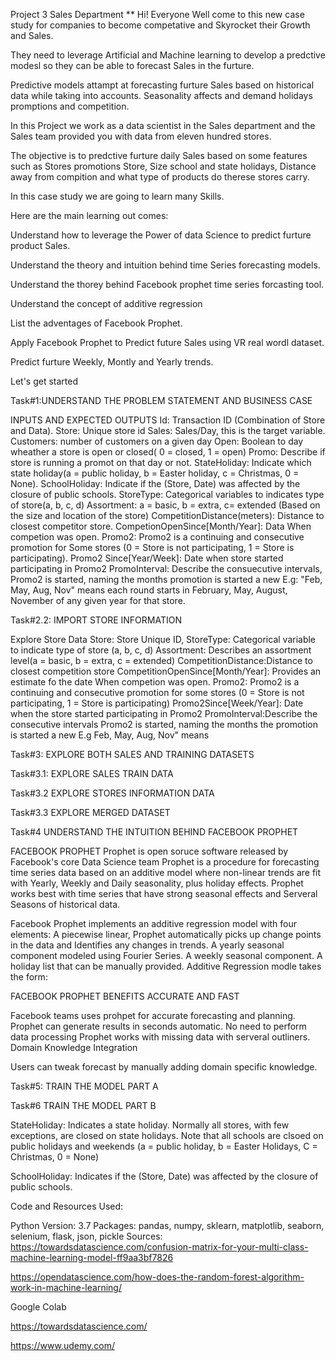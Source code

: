 Project 3
Sales Department
** Hi! Everyone Well come to this new case study for companies to become competative and Skyrocket their Growth and Sales.

They need to leverage Artificial and Machine learning to develop a predctive modesl so they can be able to forecast Sales in the furture.

Predictive models attampt at forecasting furture Sales based on historical data while taking into accounts. Seasonality affects and demand holidays promptions and competition.

In this Project we work as a data scientist in the Sales department and the Sales team provided you with data from eleven hundred stores.

The objective is to predctive furture daily Sales based on some features such as Stores promotions Store, Size school and state holidays, Distance away from compition and what type of products do therese stores carry.

In this case study we are going to learn many Skills.

Here are the main learning out comes:

Understand how to leverage the Power of data Science to predict furture product Sales.

Understand the theory and intuition behind time Series forecasting models.

Understand the thorey behind Facebook prophet time series forcasting tool.

Understand the concept of additive regression

List the adventages of Facebook Prophet.

Apply Facebook Prophet to Predict future Sales using VR real wordl dataset.

Predict furture Weekly, Montly and Yearly trends.

Let's get started

Task#1:UNDERSTAND THE PROBLEM STATEMENT AND BUSINESS CASE

INPUTS AND EXPECTED OUTPUTS
Id: Transaction ID (Combination of Store and Data).
Store: Unique store id
Sales: Sales/Day, this is the target variable.
Customers: number of customers on a given day
Open: Boolean to day wheather a store is open or closed( 0 = closed, 1 = open)
Promo: Describe if store is running a promot on that day or not.
StateHoliday: Indicate which state holiday(a = public holiday, b = Easter holiday, c = Christmas, 0 = None).
SchoolHoliday: Indicate if the (Store, Date) was affected by the closure of public schools.
StoreType: Categorical variables to indicates type of store(a, b, c, d)
Assortment: a = basic, b = extra, c= extended (Based on the size and location of the store)
CompetitionDistance(meters): Distance to closest competitor store.
CompetionOpenSince[Month/Year]: Data When competion was open.
Promo2: Promo2 is a continuing and consecutive promotion for Some stores (0 = Store is not participating, 1 = Store is participating).
Promo2 Since[Year/Week]: Date when store started participating in Promo2
PromoInterval: Describe the consuecutive intervals, Promo2 is started, naming the months promotion is started a new
E.g: "Feb, May, Aug, Nov" means each round starts in February, May, August, November of any given year for that store.


Task#2.2: IMPORT STORE INFORMATION

Explore Store Data
Store: Store Unique ID,
StoreType: Categorical variable to indicate type of store (a, b, c, d)
Assortment: Describes an assortment level(a = basic, b = extra, c = extended)
CompetitionDistance:Distance to closest competition store
CompetitionOpenSince[Month/Year]: Provides an estimate fo the date When competion was open.
Promo2: Promo2 is a continuing and consecutive promotion for some stores (0 = Store is not participating, 1 = Store is participating)
Promo2Since[Week/Year]: Date when the store started participating in Promo2
PromoInterval:Describe the consecutive intervals Promo2 is started, naming the months the promotion is started a new
E.g Feb, May, Aug, Nov" means


Task#3: EXPLORE BOTH SALES AND TRAINING DATASETS


Task#3.1: EXPLORE SALES TRAIN DATA


Task#3.2 EXPLORE STORES INFORMATION DATA


Task#3.3 EXPLORE MERGED DATASET

Task#4 UNDERSTAND THE INTUITION BEHIND FACEBOOK PROPHET

FACEBOOK PROPHET
Prophet is open soruce software released by Facebook's core Data Science team
Prophet is a procedure for forecasting time series data based on an additive model where non-linear trends are fit with Yearly, Weekly and Daily seasonality, plus holiday effects.
Prophet works best with time series that have strong seasonal effects and Serveral Seasons of historical data.



Facebook Prophet implements an additive regression model with four elements:
A piecewise linear, Prophet automatically picks up change points in the data and Identifies any changes in trends.
A yearly seasonal component modeled using Fourier Series.
A weekly seasonal component.
A holiday list that can be manually provided.
Additive Regression modle takes the form:


FACEBOOK PROPHET BENEFITS
ACCURATE AND FAST

Facebook teams uses prohpet for accurate forecasting and planning.
Prophet can generate results in seconds automatic.
No need to perform data processing
Prophet works with missing data with serveral outliners.
Domain Knowledge Integration

Users can tweak forecast by manually adding domain specific knowledge.


Task#5: TRAIN THE MODEL PART A

Task#6 TRAIN THE MODEL PART B

StateHoliday: Indicates a state holiday. Normally all stores, with few exceptions, are closed on state holidays. Note that all schools are clsoed on public holidays and weekends (a = public holiday, b = Easter Holidays, C = Christmas, 0 = None)

SchoolHoliday: Indicates if the (Store, Date) was affected by the closure of public schools.


Code and Resources Used:

Python Version: 3.7 Packages: pandas, numpy, sklearn, matplotlib, seaborn, selenium, flask, json, pickle Sources: https://towardsdatascience.com/confusion-matrix-for-your-multi-class-machine-learning-model-ff9aa3bf7826

https://opendatascience.com/how-does-the-random-forest-algorithm-work-in-machine-learning/

Google Colab

https://towardsdatascience.com/

https://www.udemy.com/


